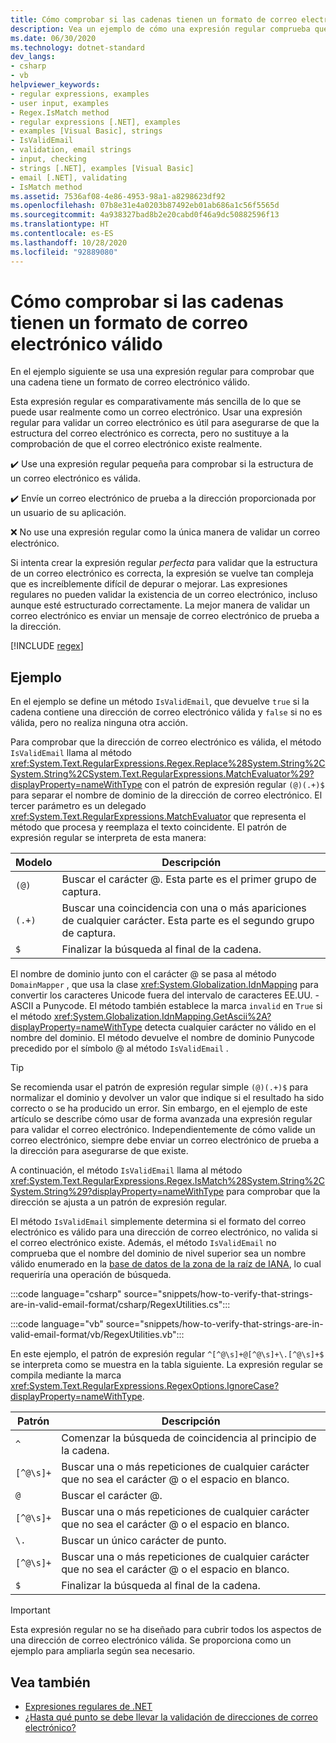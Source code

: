 ```yaml
---
title: Cómo comprobar si las cadenas tienen un formato de correo electrónico válido
description: Vea un ejemplo de cómo una expresión regular comprueba que las cadenas tienen un formato de correo electrónico válido en .NET.
ms.date: 06/30/2020
ms.technology: dotnet-standard
dev_langs:
- csharp
- vb
helpviewer_keywords:
- regular expressions, examples
- user input, examples
- Regex.IsMatch method
- regular expressions [.NET], examples
- examples [Visual Basic], strings
- IsValidEmail
- validation, email strings
- input, checking
- strings [.NET], examples [Visual Basic]
- email [.NET], validating
- IsMatch method
ms.assetid: 7536af08-4e86-4953-98a1-a8298623df92
ms.openlocfilehash: 07b8e31e4a0203b87492eb01ab686a1c56f5565d
ms.sourcegitcommit: 4a938327bad8b2e20cabd0f46a9dc50882596f13
ms.translationtype: HT
ms.contentlocale: es-ES
ms.lasthandoff: 10/28/2020
ms.locfileid: "92889080"
---
```

# <a name="how-to-verify-that-strings-are-in-valid-email-format"></a>Cómo comprobar si las cadenas tienen un formato de correo electrónico válido

En el ejemplo siguiente se usa una expresión regular para comprobar que una cadena tiene un formato de correo electrónico válido.

Esta expresión regular es comparativamente más sencilla de lo que se puede usar realmente como un correo electrónico. Usar una expresión regular para validar un correo electrónico es útil para asegurarse de que la estructura del correo electrónico es correcta, pero no sustituye a la comprobación de que el correo electrónico existe realmente.

✔️ Use una expresión regular pequeña para comprobar si la estructura de un correo electrónico es válida.

✔️ Envíe un correo electrónico de prueba a la dirección proporcionada por un usuario de su aplicación.

❌ No use una expresión regular como la única manera de validar un correo electrónico.

Si intenta crear la expresión regular _perfecta_ para validar que la estructura de un correo electrónico es correcta, la expresión se vuelve tan compleja que es increíblemente difícil de depurar o mejorar. Las expresiones regulares no pueden validar la existencia de un correo electrónico, incluso aunque esté estructurado correctamente. La mejor manera de validar un correo electrónico es enviar un mensaje de correo electrónico de prueba a la dirección.

[!INCLUDE [regex](../../../includes/regex.md)]

## <a name="example"></a>Ejemplo

En el ejemplo se define un método `IsValidEmail`, que devuelve `true` si la cadena contiene una dirección de correo electrónico válida y `false` si no es válida, pero no realiza ninguna otra acción.

Para comprobar que la dirección de correo electrónico es válida, el método `IsValidEmail` llama al método <xref:System.Text.RegularExpressions.Regex.Replace%28System.String%2CSystem.String%2CSystem.Text.RegularExpressions.MatchEvaluator%29?displayProperty=nameWithType> con el patrón de expresión regular `(@)(.+)$` para separar el nombre de dominio de la dirección de correo electrónico. El tercer parámetro es un delegado <xref:System.Text.RegularExpressions.MatchEvaluator> que representa el método que procesa y reemplaza el texto coincidente. El patrón de expresión regular se interpreta de esta manera:

| Modelo | Descripción                                                                         |
|---------|-------------------------------------------------------------------------------------|
| `(@)`   | Buscar el carácter @. Esta parte es el primer grupo de captura.                           |
| `(.+)`  | Buscar una coincidencia con una o más apariciones de cualquier carácter. Esta parte es el segundo grupo de captura. |
| `$`     | Finalizar la búsqueda al final de la cadena.                                             |

El nombre de dominio junto con el carácter @ se pasa al método `DomainMapper` , que usa la clase <xref:System.Globalization.IdnMapping> para convertir los caracteres Unicode fuera del intervalo de caracteres EE.UU. - ASCII a Punycode. El método también establece la marca `invalid` en `True` si el método <xref:System.Globalization.IdnMapping.GetAscii%2A?displayProperty=nameWithType> detecta cualquier carácter no válido en el nombre del dominio. El método devuelve el nombre de dominio Punycode precedido por el símbolo @ al método `IsValidEmail` .

> [!TIP]
> Se recomienda usar el patrón de expresión regular simple `(@)(.+)$` para normalizar el dominio y devolver un valor que indique si el resultado ha sido correcto o se ha producido un error. Sin embargo, en el ejemplo de este artículo se describe cómo usar de forma avanzada una expresión regular para validar el correo electrónico. Independientemente de cómo valide un correo electrónico, siempre debe enviar un correo electrónico de prueba a la dirección para asegurarse de que existe.

A continuación, el método `IsValidEmail` llama al método <xref:System.Text.RegularExpressions.Regex.IsMatch%28System.String%2CSystem.String%29?displayProperty=nameWithType> para comprobar que la dirección se ajusta a un patrón de expresión regular.

El método `IsValidEmail` simplemente determina si el formato del correo electrónico es válido para una dirección de correo electrónico, no valida si el correo electrónico existe. Además, el método `IsValidEmail` no comprueba que el nombre del dominio de nivel superior sea un nombre válido enumerado en la [base de datos de la zona de la raíz de IANA](https://www.iana.org/domains/root/db), lo cual requeriría una operación de búsqueda.

:::code language="csharp" source="snippets/how-to-verify-that-strings-are-in-valid-email-format/csharp/RegexUtilities.cs":::

:::code language="vb" source="snippets/how-to-verify-that-strings-are-in-valid-email-format/vb/RegexUtilities.vb":::

En este ejemplo, el patrón de expresión regular `^[^@\s]+@[^@\s]+\.[^@\s]+$` se interpreta como se muestra en la tabla siguiente. La expresión regular se compila mediante la marca <xref:System.Text.RegularExpressions.RegexOptions.IgnoreCase?displayProperty=nameWithType>.

| Patrón   | Descripción                                                                              |
|-----------|------------------------------------------------------------------------------------------|
| `^`       | Comenzar la búsqueda de coincidencia al principio de la cadena.                                              |
| `[^@\s]+` | Buscar una o más repeticiones de cualquier carácter que no sea el carácter @ o el espacio en blanco. |
| `@`       | Buscar el carácter @.                                                                   |
| `[^@\s]+` | Buscar una o más repeticiones de cualquier carácter que no sea el carácter @ o el espacio en blanco. |
| `\.`      | Buscar un único carácter de punto.                                                         |
| `[^@\s]+` | Buscar una o más repeticiones de cualquier carácter que no sea el carácter @ o el espacio en blanco. |
| `$`       | Finalizar la búsqueda al final de la cadena.                                                  |

> [!IMPORTANT]
> Esta expresión regular no se ha diseñado para cubrir todos los aspectos de una dirección de correo electrónico válida. Se proporciona como un ejemplo para ampliarla según sea necesario.

## <a name="see-also"></a>Vea también

- [Expresiones regulares de .NET](regular-expressions.md)
- [¿Hasta qué punto se debe llevar la validación de direcciones de correo electrónico?](https://softwareengineering.stackexchange.com/questions/78353/how-far-should-one-take-e-mail-address-validation#78363)
